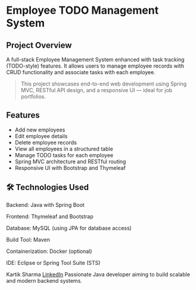 # Employee TODO Management System

## Project Overview

A full-stack Employee Management System enhanced with task tracking (TODO-style) features. It allows users to manage employee records with CRUD functionality and associate tasks with each employee.

> This project showcases end-to-end web development using Spring MVC, RESTful API design, and a responsive UI — ideal for job portfolios.

## Features

- Add new employees
- Edit employee details
- Delete employee records
- View all employees in a structured table
- Manage TODO tasks for each employee
- Spring MVC architecture and RESTful routing
- Responsive UI with Bootstrap and Thymeleaf

## 🛠️ Technologies Used
Backend: Java with Spring Boot

Frontend: Thymeleaf and Bootstrap

Database: MySQL (using JPA for database access)

Build Tool: Maven

Containerization: Docker (optional)

IDE: Eclipse or Spring Tool Suite (STS)

Kartik Sharma
[LinkedIn]([https://linkedin.com/in/yourlinkedin](https://www.linkedin.com/in/kartiksharma-tech-enthusiast/))
Passionate Java developer aiming to build scalable and modern backend systems.
